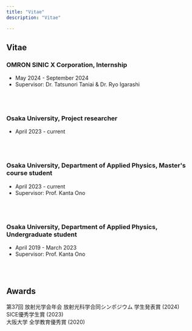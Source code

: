 ```yaml
---
title: "Vitae"
description: "Vitae"

---
```


## Vitae
### OMRON SINIC X Corporation, Internship
- May 2024 - September 2024
- Supervisor: Dr. Tatsunori Taniai & Dr. Ryo Igarashi
<br>
<br>

### Osaka University, Project researcher
- April 2023 - current
<br>
<br>

### Osaka University, Department of Applied Physics, Master's course student
- April 2023 - current
- Supervisor: Prof. Kanta Ono
<br>
<br>

### Osaka University, Department of Applied Physics, Undergraduate student
- April 2019 - March 2023
- Supervisor: Prof. Kanta Ono
<br>
<br>

## Awards
第37回 放射光学会年会 放射光科学合同シンポジウム 学生発表賞 (2024)
<br>
SICE優秀学生賞 (2023)
<br>
大阪大学 全学教育優秀賞 (2020)
